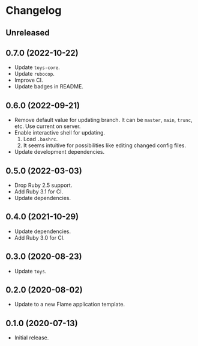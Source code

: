 # Changelog

## Unreleased

## 0.7.0 (2022-10-22)

*   Update `toys-core`.
*   Update `rubocop`.
*   Improve CI.
*   Update badges in README.

## 0.6.0 (2022-09-21)

*   Remove default value for updating branch.
    It can be `master`, `main`, `trunc`, etc.
    Use current on server.
*   Enable interactive shell for updating.
    1. Load `.bashrc`.
    2. It seems intuitive for possibilities like editing changed config files.
*   Update development dependencies.

## 0.5.0 (2022-03-03)

*   Drop Ruby 2.5 support.
*   Add Ruby 3.1 for CI.
*   Update dependencies.

## 0.4.0 (2021-10-29)

*   Update dependencies.
*   Add Ruby 3.0 for CI.

## 0.3.0 (2020-08-23)

*   Update `toys`.

## 0.2.0 (2020-08-02)

*   Update to a new Flame application template.

## 0.1.0 (2020-07-13)

*   Initial release.
